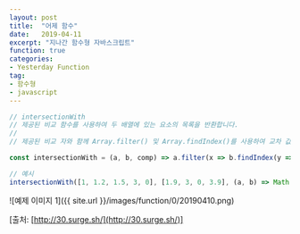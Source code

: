 ```yaml
---
layout: post
title:  "어제 함수"
date:   2019-04-11
excerpt: "지나간 함수형 자바스크립트"
function: true
categories:
- Yesterday Function
tag:
- 함수형
- javascript
---
```


```javascript
// intersectionWith
// 제공된 비교 함수를 사용하여 두 배열에 있는 요소의 목록을 반환합니다.
//
// 제공된 비교 자와 함께 Array.filter() 및 Array.findIndex()를 사용하여 교차 값을 결정합니다.

const intersectionWith = (a, b, comp) => a.filter(x => b.findIndex(y => comp(x, y)) !== -1);

// 예시
intersectionWith([1, 1.2, 1.5, 3, 0], [1.9, 3, 0, 3.9], (a, b) => Math.round(a) === Math.round(b)); // [1.5, 3, 0]
```

![예제 이미지 1]({{ site.url }}/images/function/0/20190410.png)

[출처: [http://30.surge.sh/](http://30.surge.sh/)]
